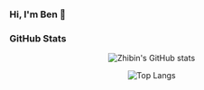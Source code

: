 ### Hi, I'm Ben 👋

<!--
**zbl14/zbl14** is a ✨ _special_ ✨ repository because its `README.md` (this file) appears on your GitHub profile.

Here are some ideas to get you started:

- 🔭 I’m currently working on ...
- 🌱 I’m currently learning ...
- 👯 I’m looking to collaborate on ...
- 🤔 I’m looking for help with ...
- 💬 Ask me about ...
- 📫 How to reach me: ...
- 😄 Pronouns: ...
- ⚡ Fun fact: ...
-->

### GitHub Stats
<p align="center">
  <img src="https://github-readme-stats-zbl14.vercel.app/api?username=zbl14&show_icons=true&count_private=true&hide_rank=true&card_width=450" alt="Zhibin's GitHub stats"/>
</p>
<p align="center">
  <img src="https://github-readme-stats-zbl14.vercel.app/api/top-langs/?username=zbl14&layout=compact&card_width=450" alt="Top Langs"/>
</p>
